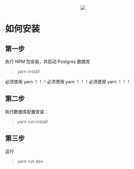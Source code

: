 
<p align="center">
<a href="https://travis-ci.org/notadd/next" title="Build Status"><img src="https://img.shields.io/travis/notadd/next/master.svg?style=flat-square"></a>
</p>


# 如何安装

## 第一步

执行 NPM 包安装，并启动 Postgres 数据库

> yarn install

必须使用 yarn ！！！必须使用 yarn ！！！必须使用 yarn ！！！

## 第二步

执行数据库配置安装：

> yarn run:install

## 第三步

运行

> yarn run dev
